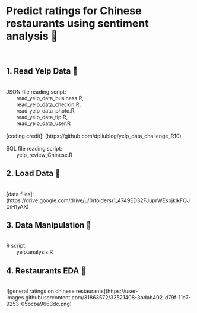 # Predict ratings for Chinese restaurants using sentiment analysis :fork_and_knife:
<br>

## 1. Read Yelp Data :ramen:
<br>
JSON file reading script: <br />
                          &nbsp;&nbsp;&nbsp;&nbsp;&nbsp;&nbsp;&nbsp;read_yelp_data_business.R, <br />
                          &nbsp;&nbsp;&nbsp;&nbsp;&nbsp;&nbsp;&nbsp;read_yelp_data_checkin.R, <br />
                          &nbsp;&nbsp;&nbsp;&nbsp;&nbsp;&nbsp;&nbsp;read_yelp_data_photo.R,<br />
                          &nbsp;&nbsp;&nbsp;&nbsp;&nbsp;&nbsp;&nbsp;read_yelp_data_tip.R,<br />
                          &nbsp;&nbsp;&nbsp;&nbsp;&nbsp;&nbsp;&nbsp;read_yelp_data_user.R<br />
<br>
[coding credit]: (https://github.com/dpliublog/yelp_data_challenge_R10)<br />
<br>
SQL file reading script:<br />                          
                          &nbsp;&nbsp;&nbsp;&nbsp;&nbsp;&nbsp;&nbsp;yelp_review_Chinese.R

## 2. Load Data :rice:
<br>
[data files]: (https://drive.google.com/drive/u/0/folders/1_4749ED32FJuprWEspjkIkFQJDiH1yAX)

## 3. Data Manipulation :stew:
<br>
R script: <br />
                          &nbsp;&nbsp;&nbsp;&nbsp;&nbsp;&nbsp;&nbsp;yelp.analysis.R<br />

## 4. Restaurants EDA :poultry_leg:
<br>
![general ratings on chinese restaurants](https://user-images.githubusercontent.com/31863572/33521408-3bdab402-d79f-11e7-9253-05bcba9663dc.png)
